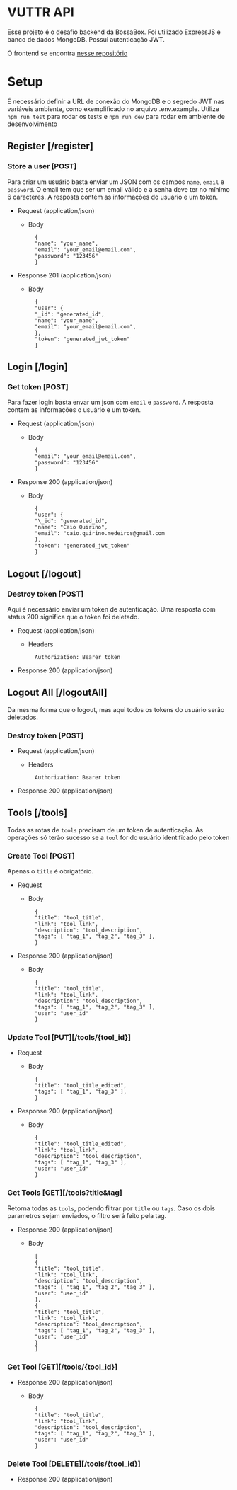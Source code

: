 # VUTTR API

Esse projeto é o desafio backend da BossaBox. Foi utilizado ExpressJS e banco de dados MongoDB. Possui autenticação JWT.

O frontend se encontra [nesse repositório](https://github.com/CaioQuirinoMedeiros/vuttr_web)

# Setup

É necessário definir a URL de conexão do MongoDB e o segredo JWT nas variáveis ambiente, como exemplificado no arquivo .env.example. Utilize `npm run test` para rodar os tests e `npm run dev` para rodar em ambiente de desenvolvimento

## Register [/register]

### Store a user [POST]

Para criar um usuário basta enviar um JSON com os campos `name`, `email` e `password`. O email tem que ser um email válido e a senha deve ter no mínimo 6 caracteres. A resposta contém as informações do usuário e um token.

- Request (application/json)

  - Body

          {
          "name": "your_name",
          "email": "your_email@email.com",
          "password": "123456"
          }

- Response 201 (application/json)

  - Body

          {
          "user": {
          "_id": "generated_id",
          "name": "your_name",
          "email": "your_email@email.com",
          },
          "token": "generated_jwt_token"
          }

## Login [/login]

### Get token [POST]

Para fazer login basta envar um json com `email` e `password`. A resposta contem as informações o usuário e um token.

- Request (application/json)

  - Body

          {
          "email": "your_email@email.com",
          "password": "123456"
          }

- Response 200 (application/json)

  - Body

          {
          "user": {
          "\_id": "generated_id",
          "name": "Caio Quirino",
          "email": "caio.quirino.medeiros@gmail.com
          },
          "token": "generated_jwt_token"
          }

## Logout [/logout]

### Destroy token [POST]

Aqui é necessário enviar um token de autenticação. Uma resposta com status 200 significa que o token foi deletado.

- Request (application/json)

  - Headers

          Authorization: Bearer token

- Response 200 (application/json)

## Logout All [/logoutAll]

Da mesma forma que o logout, mas aqui todos os tokens do usuário serão deletados.

### Destroy token [POST]

- Request (application/json)

  - Headers

          Authorization: Bearer token

- Response 200 (application/json)

## Tools [/tools]

Todas as rotas de `tools` precisam de um token de autenticação. As operações só terão sucesso se a `tool` for do usuário identificado pelo token

### Create Tool [POST]

Apenas o `title` é obrigatório.

- Request

  - Body

          {
          "title": "tool_title",
          "link": "tool_link",
          "description": "tool_description",
          "tags": [ "tag_1", "tag_2", "tag_3" ],
          }

* Response 200 (application/json)

  - Body

          {
          "title": "tool_title",
          "link": "tool_link",
          "description": "tool_description",
          "tags": [ "tag_1", "tag_2", "tag_3" ],
          "user": "user_id"
          }

### Update Tool [PUT][/tools/{tool_id}]

- Request

  - Body

          {
          "title": "tool_title_edited",
          "tags": [ "tag_1", "tag_3" ],
          }

* Response 200 (application/json)

  - Body

          {
          "title": "tool_title_edited",
          "link": "tool_link",
          "description": "tool_description",
          "tags": [ "tag_1", "tag_3" ],
          "user": "user_id"
          }

### Get Tools [GET][/tools?title&tag]

Retorna todas as `tools`, podendo filtrar por `title` ou `tags`. Caso os dois parametros sejam enviados, o filtro será feito pela tag.

- Response 200 (application/json)

  - Body

          [
          {
          "title": "tool_title",
          "link": "tool_link",
          "description": "tool_description",
          "tags": [ "tag_1", "tag_2", "tag_3" ],
          "user": "user_id"
          },
          {
          "title": "tool_title",
          "link": "tool_link",
          "description": "tool_description",
          "tags": [ "tag_1", "tag_2", "tag_3" ],
          "user": "user_id"
          }
          ]

### Get Tool [GET][/tools/{tool_id}]

- Response 200 (application/json)

  - Body

          {
          "title": "tool_title",
          "link": "tool_link",
          "description": "tool_description",
          "tags": [ "tag_1", "tag_2", "tag_3" ],
          "user": "user_id"
          }

### Delete Tool [DELETE][/tools/{tool_id}]

- Response 200 (application/json)
